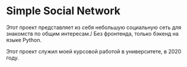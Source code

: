 # Simple Social Network

Этот проект представляет из себя небольшую социальную сеть для знакомств по общим интересам./
Без фронтенда, только бэкенд на языке Python.

Этот проект служил моей курсовой работой в университете, в 2020 году.
